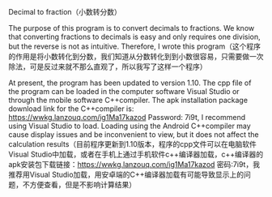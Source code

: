 Decimal to fraction（小数转分数）

The purpose of this program is to convert decimals to fractions. We know that converting fractions to decimals is easy and only requires one division, but the reverse is not as intuitive. Therefore, I wrote this program（这个程序的作用是将小数转化到分数，我们知道从分数转化到到小数很容易，只需要做一次除法，可是反过来就不那么直观了，所以我写了这样一个程序）

At present, the program has been updated to version 1.10. The cpp file of the program can be loaded in the computer software Visual Studio or through the mobile software C++compiler. The apk installation package download link for the C++compiler is: https://wwkg.lanzouq.com/ig1Ma17kazod Password: 7i9t, I recommend using Visual Studio to load. Loading using the Android C++compiler may cause display issues and be inconvenient to view, but it does not affect the calculation results（目前程序更新到1.10版本，程序的cpp文件可以在电脑软件Visual Studio中加载，或者在手机上通过手机软件c++编译器加载，c++编译器的apk安装包下载链接：https://wwkg.lanzouq.com/ig1Ma17kazod 密码:7i9t，我推荐用Visual Studio加载，用安卓端的C++编译器加载有可能导致显示上的问题，不方便查看，但是不影响计算结果）
